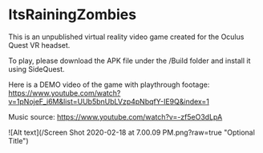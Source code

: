 # ItsRainingZombies

This is an unpublished virtual reality video game created for the Oculus Quest VR headset.

To play, please download the APK file under the /Build folder and install it using SideQuest.

Here is a DEMO video of the game with playthrough footage:
https://www.youtube.com/watch?v=1pNojeF_i6M&list=UUb5bnUbLVzp4pNbqfY-IE9Q&index=1

Music source: 
https://www.youtube.com/watch?v=-zf5eO3dLpA

![Alt text](/Screen Shot 2020-02-18 at 7.00.09 PM.png?raw=true "Optional Title")
